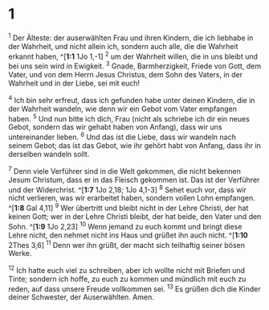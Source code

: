 # 1
<sup>1</sup> Der Älteste: der auserwählten Frau und ihren Kindern, die ich liebhabe in der Wahrheit, und nicht allein ich, sondern auch alle, die die Wahrheit erkannt haben, ^[**1:1** 1Jo 1,-1] <sup>2</sup> um der Wahrheit willen, die in uns bleibt und bei uns sein wird in Ewigkeit. <sup>3</sup> Gnade, Barmherzigkeit, Friede von Gott, dem Vater, und von dem Herrn Jesus Christus, dem Sohn des Vaters, in der Wahrheit und in der Liebe, sei mit euch! 


<sup>4</sup> Ich bin sehr erfreut, dass ich gefunden habe unter deinen Kindern, die in der Wahrheit wandeln, wie denn wir ein Gebot vom Vater empfangen haben. <sup>5</sup> Und nun bitte ich dich, Frau (nicht als schriebe ich dir ein neues Gebot, sondern das wir gehabt haben von Anfang), dass wir uns untereinander lieben. <sup>6</sup> Und das ist die Liebe, dass wir wandeln nach seinem Gebot; das ist das Gebot, wie ihr gehört habt von Anfang, dass ihr in derselben wandeln sollt. 

<sup>7</sup> Denn viele Verführer sind in die Welt gekommen, die nicht bekennen Jesum Christum, dass er in das Fleisch gekommen ist. Das ist der Verführer und der Widerchrist. ^[**1:7** 1Jo 2,18; 1Jo 4,1-3] <sup>8</sup> Sehet euch vor, dass wir nicht verlieren, was wir erarbeitet haben, sondern vollen Lohn empfangen. ^[**1:8** Gal 4,11] <sup>9</sup> Wer übertritt und bleibt nicht in der Lehre Christi, der hat keinen Gott; wer in der Lehre Christi bleibt, der hat beide, den Vater und den Sohn. ^[**1:9** 1Jo 2,23] <sup>10</sup> Wenn jemand zu euch kommt und bringt diese Lehre nicht, den nehmet nicht ins Haus und grüßet ihn auch nicht. ^[**1:10** 2Thes 3,6] <sup>11</sup> Denn wer ihn grüßt, der macht sich teilhaftig seiner bösen Werke. 
   

<sup>12</sup> Ich hatte euch viel zu schreiben, aber ich wollte nicht mit Briefen und Tinte; sondern ich hoffe, zu euch zu kommen und mündlich mit euch zu reden, auf dass unsere Freude vollkommen sei. <sup>13</sup> Es grüßen dich die Kinder deiner Schwester, der Auserwählten. Amen.